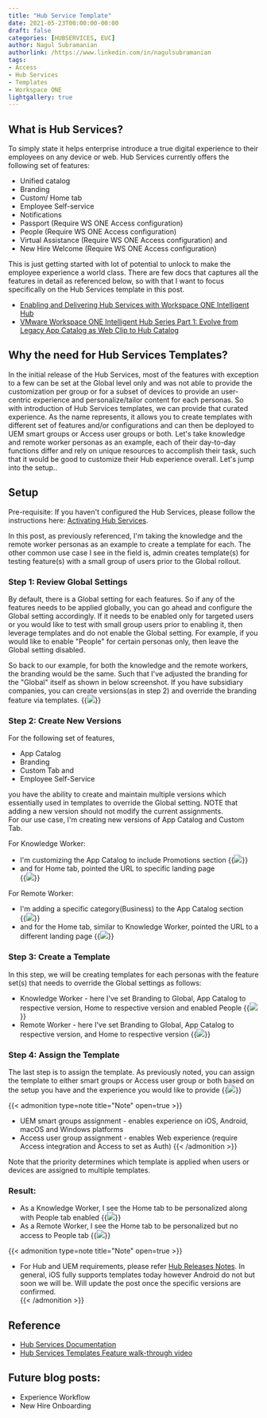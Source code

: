 ```yaml
---
title: "Hub Service Template"
date: 2021-05-23T00:00:00-00:00
draft: false
categories: [HUBSERVICES, EUC]
author: Nagul Subramanian
authorlink: /https://www.linkedin.com/in/nagulsubramanian 
tags:
- Access
- Hub Services
- Templates 
- Workspace ONE
lightgallery: true
---
```


## What is Hub Services? 
To simply state it helps enterprise introduce a true digital experience to their employees on any device or web. Hub Services currently offers the following set of features: 
- Unified catalog 
- Branding 
- Custom/ Home tab 
- Employee Self-service 
- Notifications 
- Passport (Require WS ONE Access configuration) 
- People (Require WS ONE Access configuration)
- Virtual Assistance (Require WS ONE Access configuration) and 
- New Hire Welcome (Require WS ONE Access configuration) 

This is just getting started with lot of potential to unlock to make the employee experience a world class. There are few docs that captures all the features in detail as referenced below, so with that I want to focus specifically on the Hub Services template in this post. 
- [Enabling and Delivering Hub Services with Workspace ONE Intelligent Hub](https://kb.vmware.com/s/article/2960170)
- [VMware Workspace ONE Intelligent Hub Series Part 1: Evolve from Legacy App Catalog as Web Clip to Hub Catalog](https://thomascheng.net/2020/07/17/evolve-from-legacy-app-catalog-as-web-clip-to-hub-catalog-within-vmware-workspace-one-intelligent-hub/)
## Why the need for Hub Services Templates?

In the initial release of the Hub Services, most of the features with exception to a few can be set at the Global level only and was not able to provide the customization per group or for a subset of devices to provide an user-centric experience and personalize/tailor content for each personas. So with introduction of Hub Services templates, we can provide that curated experience. As the name represents, it allows you to create templates with different set of features and/or configurations and can then be deployed to UEM smart groups or Access user groups or both. Let's take knowledge and remote worker personas as an example, each of their day-to-day functions differ and rely on unique resources to accomplish their task, such that it would be good to customize their Hub experience overall. Let's jump into the setup.. 

## Setup

Pre-requisite: If you haven't configured the Hub Services, please follow the instructions here: [Activating Hub Services](https://kb.vmware.com/s/article/2960170).

In this post, as previously referenced, I'm taking the knowledge and the remote worker personas as an example to create a template for each. The other common use case I see in the field is, admin creates template(s) for testing feature(s) with a small group of users prior to the Global rollout. 

### Step 1: Review Global Settings 
By default, there is a Global setting for each features. So if any of the features needs to be applied globally, you can go ahead and configure the Global setting accordingly. If it needs to be enabled only for targeted users or you would like to test with small group users prior to enabling it, then leverage templates and do not enable the Global setting. For example, if you would like to enable "People" for certain personas only, then leave the Global setting disabled. 

So back to our example, for both the knowledge and the remote workers, the branding would be the same. Such that I've adjusted the branding for the "Global" itself as shown in below screenshot. If you have subsidiary companies, you can create versions(as in step 2) and override the branding feature via templates. 
{{<image src="/img/euc/hub-templates/Global.PNG" caption="Global Settings">}}

### Step 2: Create New Versions 
For the following set of features,
- App Catalog 
- Branding
- Custom Tab and
- Employee Self-Service

you have the ability to create and maintain multiple versions which essentially used in templates to override the Global setting. NOTE that adding a new version should not modify the current assignments.  
For our use case, I'm creating new versions of App Catalog and Custom Tab. 

For Knowledge Worker:
- I'm customizing the App Catalog to include Promotions section 
{{<image src="/img/euc/hub-templates/AppCatalog_KW.PNG" caption="AppCatalog Knowledge Worker">}}
- and for Home tab, pointed the URL to specific landing page  
{{<image src="/img/euc/hub-templates/home_KW.PNG" caption="Home Tab Knowledge Worker">}}

For Remote Worker: 
- I'm adding a specific category(Business) to the App Catalog section  
{{<image src="/img/euc/hub-templates/AppCatalog_RW.PNG" caption="AppCatalog Remote Worker">}}
- and for the Home tab, similar to Knowledge Worker, pointed the URL to a different landing page
{{<image src="/img/euc/hub-templates/home_RW.PNG" caption="Home Tab Remote Worker">}}

### Step 3: Create a Template
In this step, we will be creating templates for each personas with the feature set(s) that needs to override the Global settings as follows: 

- Knowledge Worker - here I've set Branding to Global, App Catalog to respective version, Home to respective version and enabled People 
{{<image src="/img/euc/hub-templates/template_KW_2.PNG" caption="Template Knowledge Worker">}}
- Remote Worker - here I've set Branding to Global, App Catalog to respective version, and Home to respective version
{{<image src="/img/euc/hub-templates/template_RW_2.PNG" caption="Template Remote Worker">}}

### Step 4: Assign the Template 
The last step is to assign the template. As previously noted, you can assign the template to either smart groups or Access user group or both based on the setup you have and the experience you would like to provide
{{<image src="/img/euc/hub-templates/Assign_2.PNG" caption="Assignment">}}

{{< admonition type=note title="Note" open=true >}}
- UEM smart groups assignment - enables experience on iOS, Android, macOS and Windows platforms 
- Access user group assignment - enables Web experience (require Access integration and Access to set as Auth) 
{{< /admonition >}}

Note that the priority determines which template is applied when users or devices are assigned to multiple templates.

### Result:
- As a Knowledge Worker, I see the Home tab to be personalized along with People tab enabled 
{{<image src="/img/euc/hub-templates/KW_2.PNG" caption="Knowledge Worker Experience">}}
- As a Remote Worker, I see the Home tab to be personalized but no access to People tab
{{<image src="/img/euc/hub-templates/Sales.PNG" caption="Remote Worker Experience">}}

{{< admonition type=note title="Note" open=true >}}
- For Hub and UEM requirements, please refer [Hub Releases Notes](https://docs.vmware.com/en/VMware-Workspace-ONE/services/rn/VMware-Workspace-ONE-Hub-Services-Release-Notes.html#about). In general, iOS fully supports templates today however Android do not but soon we will be. Will update the post once the specific versions are confirmed.   
{{< /admonition >}}

## Reference
- [Hub Services Documentation](https://docs.vmware.com/en/VMware-Workspace-ONE/services/intelligent-hub_IDM.pdf)
- [Hub Services Templates Feature walk-through video](https://techzone.vmware.com/?share=video3022)
## Future blog posts: 
- Experience Workflow
- New Hire Onboarding 

